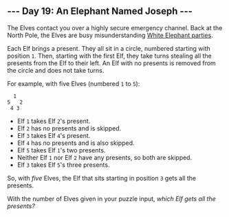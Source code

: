 ## \--- Day 19: An Elephant Named Joseph ---

The Elves contact you over a highly secure emergency channel. Back at
the North Pole, the Elves are busy misunderstanding [White Elephant
parties](https://en.wikipedia.org/wiki/White_elephant_gift_exchange).

Each Elf brings a present. They all sit in a circle, numbered starting
with position `1`. Then, starting with the first Elf, they take turns
stealing all the presents from the Elf to their left. An Elf with no
presents is removed from the circle and does not take turns.

For example, with five Elves (numbered `1` to `5`):

``` 
  1
5   2
 4 3
```

  - Elf `1` takes Elf `2`'s present.
  - Elf `2` has no presents and is skipped.
  - Elf `3` takes Elf `4`'s present.
  - Elf `4` has no presents and is also skipped.
  - Elf `5` takes Elf `1`'s two presents.
  - Neither Elf `1` nor Elf `2` have any presents, so both are skipped.
  - Elf `3` takes Elf `5`'s three presents.

So, with *five* Elves, the Elf that sits starting in position `3` gets
all the presents.

With the number of Elves given in your puzzle input, *which Elf gets all
the presents?*
